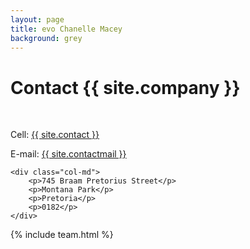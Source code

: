 ```yaml
---
layout: page
title: evo Chanelle Macey
background: grey
---
```

<div class="col-lg-12 text-center">
	<h1 class="section-heading text-uppercase">Contact {{ site.company }} </h1>
</div>

<br>

<div class="container contact-us">
  <div class="row">

  <div class="col-md">
		<!-- <p>Tel: <a href="tel:+27210232228"> 079 485 5355</a></p> -->
		<p>Cell: <a href="tel:{{ site.contactlink }}">{{ site.contact }}</a></p>
		<p>E-mail: <a href="mailto:{{ site.contactmail }}?subject=Mail from evo Website">{{ site.contactmail }}</a></p>
    </div>

    <div class="col-md">
		<p>745 Braam Pretorius Street</p>
		<p>Montana Park</p>
		<p>Pretoria</p>
		<p>0182</p>
    </div>
    
  </div>

</div>

{% include team.html %}


